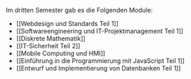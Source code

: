 Im dritten Semester gab es die Folgenden Module:

- [[Webdesign und Standards Teil 1]]
- [[Softwareengineering und IT-Projektmanagement Teil 1]]
- [[Diskrete Mathematik]]
- [[IT-Sicherheit Teil 2]]
- [[Mobile Computing und HMI]]
- [[Einführung in die Programmierung mit JavaScript Teil 1]]
- [[Entwurf und Implementierung von Datenbanken Teil 1]]